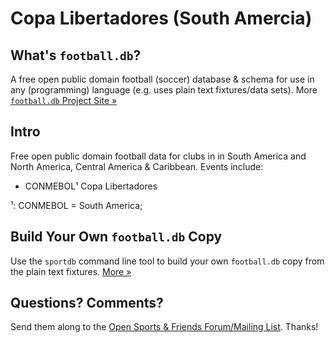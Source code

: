 # Copa Libertadores (South Amercia)

## What's `football.db`?

A free open public domain football (soccer) database & schema
for use in any (programming) language
(e.g. uses plain text fixtures/data sets).
More [`football.db` Project Site »](http://openfootball.github.io)

## Intro

Free open public domain football data for clubs in in South America
and North America, Central America & Caribbean. Events include:

- CONMEBOL¹ Copa Libertadores 

<!-- footnotes "handmade" -->

¹: CONMEBOL = South America;


## Build Your Own `football.db` Copy

Use the `sportdb` command line tool to build your own `football.db` copy
from the plain text fixtures. [More »](https://github.com/openfootball/datafile)


## Questions? Comments?

Send them along to the
[Open Sports & Friends Forum/Mailing List](http://groups.google.com/group/opensport).
Thanks!
